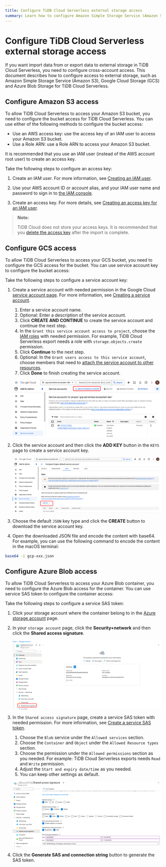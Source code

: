 ```yaml
---
title: Configure TiDB Cloud Serverless external storage access
summary: Learn how to configure Amazon Simple Storage Service (Amazon S3) access, Google Cloud Storage (GCS) access and Azure Blob Storage access.
---
```


# Configure TiDB Cloud Serverless external storage access

If you want import data from or export data to external storage in TiDB Cloud Serverless, you need to configure cross-account access. This document describes how to configure access to external storage, such as Amazon Simple Storage Service (Amazon S3), Google Cloud Storage (GCS) and Azure Blob Storage for TiDB Cloud Serverless.

## Configure Amazon S3 access

To allow TiDB Cloud Serverless to access your Amazon S3 bucket, you need to configure the bucket access for TiDB Cloud Serverless. You can use either of the following methods to configure the bucket access:

- Use an AWS access key: use the access key of an IAM user to access your Amazon S3 bucket.
- Use a Role ARN: use a Role ARN to access your Amazon S3 bucket.

<SimpleTab>
<div label="Role ARN">

</div>
<div label="Access Key">

It is recommended that you use an IAM user (instead of the AWS account root user) to create an access key.

Take the following steps to configure an access key:

1. Create an IAM user. For more information, see [Creating an IAM user](https://docs.aws.amazon.com/IAM/latest/UserGuide/id_users_create.html#id_users_create_console).

2. Use your AWS account ID or account alias, and your IAM user name and password to sign in to [the IAM console](https://console.aws.amazon.com/iam).

3. Create an access key. For more details, see [Creating an access key for an IAM user](https://docs.aws.amazon.com/IAM/latest/UserGuide/id_credentials_access-keys.html#Using_CreateAccessKey).

> **Note:**
>
> TiDB Cloud does not store your access keys. It is recommended that you [delete the access key](https://docs.aws.amazon.com/IAM/latest/UserGuide/id_credentials_access-keys.html#Using_CreateAccessKey) after the import is complete.

</div>
</SimpleTab>

## Configure GCS access

To allow TiDB Cloud Serverless to access your GCS bucket, you need to configure the GCS access for the bucket. You can use service account key to configure the bucket access:

Take the following steps to configure a service account key:

1. Create a service account with needed permission in the Google Cloud [service account page](https://console.cloud.google.com/iam-admin/serviceaccounts). For more information, see [Creating a service account](https://cloud.google.com/iam/docs/creating-managing-service-accounts).
   1. Enter a service account name.
   2. Optional: Enter a description of the service account. 
   3. Click **CREATE AND CONTINUE** to create the service account and continue the next step.
   4. In the `Grant this service account access to project`, choose the [IAM roles](https://cloud.google.com/iam/docs/understanding-roles) with needed permission. For example, TiDB Cloud Serverless export needs a role with `storage.objects.create` permission.
   5. Click **Continue** to the next step.
   6. Optional: In the `Grant users access to this service account`, choose members that need to [attach the service account to other resources](https://cloud.google.com/iam/docs/attach-service-accounts).
   7. Click **Done** to finish creating the service account.

   ![img.png](/media/tidb-cloud/serverless-external-storage/gcs-service-account.png)

2. Click the service account and then click the **ADD KEY** button in the `KEYS` page to create a service account key. 

    ![img.png](/media/tidb-cloud/serverless-external-storage/gcs-service-account-key.png)

3. Choose the default `JSON` key type and click the **CREATE** button to download the service account key.

4. Open the downloaded JSON file and encode the content with base64. For example, you can use the following command to encode the content in the macOS terminal:

```bash
base64 -i gcp-xxx.json
```

## Configure Azure Blob access

To allow TiDB Cloud Serverless to access your Azure Blob container, you need to configure the Azure Blob access for the container. You can use service SAS token to configure the container access:

Take the following steps to configure a service SAS token:

1. Click your storage account where the container belong to in the [Azure storage account](https://portal.azure.com/#browse/Microsoft.Storage%2FStorageAccounts) page.
2. In your `storage account` page, click the **Security+network** and then click the **Shared access signature**.

    ![img.png](/media/tidb-cloud/serverless-external-storage/azure-sas.png)

3. In the `Shared access signature` page, create a service SAS token with needed permission. For more information, see [Create a service SAS token](https://docs.microsoft.com/en-us/azure/storage/common/storage-sas-overview).
   1. Choose the `Blob` service under the `Allowed services` section.
   2. Choose the `Container` and `Object` under the `Allowed Resource types` section.
   3. Choose the permission under the `Allowed permissions` section as you needed. For example: TiDB Cloud Serverless exports needs `Read` and `Write` permission.
   4. Adjust the `Start and expiry date/time` as you needed.
   5. You can keep other settings as default.

   ![img.png](/media/tidb-cloud/serverless-external-storage/azure-create-sas.png)

4. Click the **Generate SAS and connection string** button to generate the SAS token.

